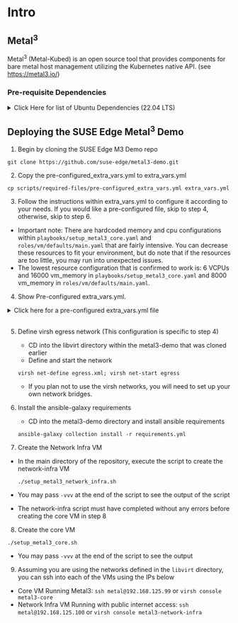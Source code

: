 # Intro

## Metal<sup>3</sup>

Metal<sup>3</sup> (Metal-Kubed) is an open source tool that provides components for bare metal host management utilizing
the Kubernetes native API. (see https://metal3.io/)

### Pre-requisite Dependencies

<details>
  <summary>Click Here for list of Ubuntu Dependencies (22.04 LTS)</summary>
  <br>

Make sure your packages are up-to-date

  ```shell
  sudo DEBIAN_FRONTEND=noninteractive apt-get update -y
  sudo DEBIAN_FRONTEND=noninteractive apt-get dist-upgrade -y
  ```

Dependencies: <br>
Make sure to have python3-pip and python3-lxml installed first:

  ```shell
  sudo DEBIAN_FRONTEND=noninteractive apt install python3-pip python3-lxml -y
  ```

  ```shell
  python3 -m pip install ansible
  sudo DEBIAN_FRONTEND=noninteractive apt install libvirt-clients -y
  sudo DEBIAN_FRONTEND=noninteractive apt install qemu-kvm -y
  sudo DEBIAN_FRONTEND=noninteractive apt install libvirt-daemon-system -y
  sudo DEBIAN_FRONTEND=noninteractive apt install pkg-config -y
  sudo DEBIAN_FRONTEND=noninteractive apt install libvirt-dev -y
  sudo DEBIAN_FRONTEND=noninteractive apt install mkisofs -y
  sudo DEBIAN_FRONTEND=noninteractive apt install qemu -y
  sudo DEBIAN_FRONTEND=noninteractive apt install virtinst -y
  sudo DEBIAN_FRONTEND=noninteractive apt install qemu-efi -y
  sudo DEBIAN_FRONTEND=noninteractive apt install sshpass -y
  pip3 install libvirt-python
  ```

</details>

## Deploying the SUSE Edge Metal<sup>3</sup> Demo

1. Begin by cloning the SUSE Edge M3 Demo repo

```shell
git clone https://github.com/suse-edge/metal3-demo.git
```

2. Copy the pre-configured_extra_vars.yml to extra_vars.yml

```shell
cp scripts/required-files/pre-configured_extra_vars.yml extra_vars.yml
```

3. Follow the instructions within extra_vars.yml to configure it according to your needs. If you would like a
   pre-configured file, skip to step 4, otherwise, skip to step 6.

- Important note: There are hardcoded memory and cpu configurations within `playbooks/setup_metal3_core.yaml`
  and `roles/vm/defaults/main.yaml` that are fairly intensive. You can decrease these resources to fit your environment,
  but do note that if the resources are too little, you may run into unexpected issues.
- The lowest resource configuration that is confirmed to work is: 6 VCPUs and 16000 vm_memory
  in `playbooks/setup_metal3_core.yaml` and 8000 vm_memory in `roles/vm/defaults/main.yaml`.

4. Show Pre-configured extra_vars.yml.

<details>
  <summary>Click here for a pre-configured extra_vars.yml file</summary>

```yaml
baremetal_repo_url: https://github.com/suse-edge/charts.git
baremetal_branch: main

# VM user name
vm_user: metal

# VM user plain text password (not hash)
vm_user_plain_text_password: metal

# NOTE: this should be *your* (local user) SSH public key since *you*
# will be using it to login to the VMs. The SSH public keys listed
# here will be appended to the VM user's authorized_keys file.
#
vm_authorized_ssh_keys:
 -YOU CAN REPLACE THIS BUT THE SCRIPT WILL CHANGE THIS AUTOMATICALLY 

# OS image
opensuse_leap_image_url: https://download.opensuse.org/repositories/Cloud:/Images:/Leap_15.5/images/openSUSE-Leap-15.5.x86_64-NoCloud.qcow2
opensuse_leap_image_checksum: sha256:https://download.opensuse.org/repositories/Cloud:/Images:/Leap_15.5/images/openSUSE-Leap-15.5.x86_64-NoCloud.qcow2.sha256
opensuse_leap_image_name: openSUSE-Leap-15.5.x86_64-NoCloud.qcow2

rke2_channel_version: v1.24

metal3_vm_libvirt_network_params: '--network bridge=m3-egress,model=virtio'

metal3_network_infra_public_ip: 192.168.125.100
vm_egress_gw: 192.168.125.1


enable_dhcp: true

dhcp_router: 192.168.124.1
dhcp_range: 192.168.124.150,192.168.124.180

metal3_network_infra_vm_network:
  version: 2
  ethernets:
    eth0:
      dhcp4: false
      addresses: ["{{ metal3_network_infra_public_ip }}/24"]
      nameservers:
        addresses: "{{ vm_egress_gw }}"
      routes:
        - to: default
          via: "{{ vm_egress_gw }}"

#
# Public IPs
#
metal3_core_public_ip: 192.168.125.99
metal3_core_ironic_ip: 192.168.125.10


metal3_core_vm_network:
  version: 2
  ethernets:
    eth0:
      dhcp4: false
      addresses: ["{{ metal3_core_public_ip }}/24"]
      nameservers:
        addresses: "{{ vm_egress_gw }}"
      routes:
        - to: default
          via: "{{ vm_egress_gw }}"
```

</details>
<br>

5. Define virsh egress network (This configuration is specific to step 4)
    - CD into the libvirt directory within the metal3-demo that was cloned earlier
    - Define and start the network
   ```shell
   virsh net-define egress.xml; virsh net-start egress
   ```
    - If you plan not to use the virsh networks, you will need to set up your own network bridges.

6. Install the ansible-galaxy requirements
    - CD into the metal3-demo directory and install ansible requirements
   ```shell
   ansible-galaxy collection install -r requirements.yml
   ```

7. Create the Network Infra VM

- In the main directory of the repository, execute the script to create the network-infra VM

  ```shell
  ./setup_metal3_network_infra.sh
  ```

- You may pass `-vvv` at the end of the script to see the output of the script
- The network-infra script must have completed without any errors before creating the core VM in step 8

8. Create the core VM

  ```shell
  ./setup_metal3_core.sh
  ```

- You may pass `-vvv` at the end of the script to see the output

9. Assuming you are using the networks defined in the `libvirt` directory,
   you can ssh into each of the VMs using the IPs below

- Core VM Running Metal3: `ssh metal@192.168.125.99` or `virsh console metal3-core`
- Network Infra VM Running with public internet access: `ssh metal@192.168.125.100` or `virsh console metal3-network-infra`
